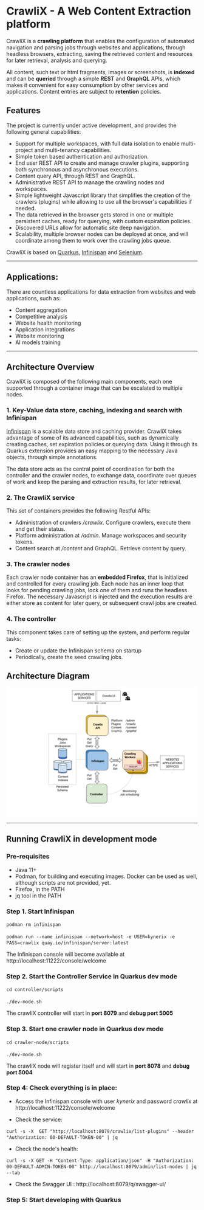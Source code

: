 # CrawliX - A Web Content Extraction platform

CrawliX is a **crawling platform** that enables the configuration of automated navigation and parsing jobs 
through websites and applications, through headless browsers, extracting, saving the retrieved content and resources 
for later retrieval, analysis and querying. 

All content, such text or html fragments, images or screenshots, is **indexed** and can be **queried** through 
a simple **REST** and **GraphQL** APIs, which makes it convenient for easy consumption by other services and applications. 
Content entries are subject to **retention** policies.

## Features
The project is currently under active development, and provides the following general capabilities:

* Support for multiple workspaces, with full data isolation to enable multi-project and multi-tenancy capabilities.
* Simple token based authentication and authorization. 
* End user REST API to create and manage crawler plugins, supporting both synchronous and asynchronous executions.
* Content query API, through REST and GraphQL.
* Administrative REST API to manage the crawling nodes and workspaces.
* Simple lightweight Javascript library that simplifies the creation of the crawlers (plugins) while allowing to use all the browser's capabilities if needed.
* The data retrieved in the browser gets stored in one or multiple persistent caches, ready for querying, with custom expiration policies.
* Discovered URLs allow for automatic site deep navigation.
* Scalability, multiple browser nodes can be deployed at once, and will coordinate among them to work over the crawling jobs queue.

CrawliX is based on [Quarkus](https://quarkus.io/), [Infinispan](https://infinispan.org) and [Selenium](https://www.selenium.dev/documentation/).

-----

## Applications:

There are countless applications for data extraction from websites and web applications, such as:
* Content aggregation
* Competitive analysis
* Website health monitoring
* Application integrations
* Website monitoring
* AI models training

-----

## Architecture Overview

CrawliX is composed of the following main components, each one supported through a container image that can be escalated to multiple nodes. 

### 1. Key-Value data store, caching, indexing and search with Infinispan ###
[Infinispan](https://infinispan.org) is a scalable data store and caching provider. CrawliX takes advantage of some of its advanced capabilities, 
such as dynamically creating caches, set expiration policies or querying data. 
Using it through its Quarkus extension provides an easy mapping to the necessary Java objects, through simple annotations.
  
The data store acts as the central point of coordination for both the controller and the crawler nodes, to exchange data, 
coordinate over queues of work and keep the parsing and extraction results, for later retrieval.

### 2. The CrawliX service ###
This set of containers provides the following Restful APIs:

- Administration of crawlers */crawlix*. Configure crawlers, execute them and get their status.
- Platform administration at */admin*. Manage workspaces and security tokens.
- Content search at */content* and GraphQL. Retrieve content by query.

### 3. The crawler nodes ###
Each crawler node container has an **embedded Firefox**, that is initialized and controlled for every crawling job. Each node
has an inner loop that looks for pending crawling jobs, lock one of them and runs the headless Firefox. The necessary 
Javascript is injected and the execution results are either store as content for later query, or subsequent crawl jobs are created.

### 4. The controller ###
This component takes care of setting up the system, and perform regular tasks:
- Create or update the Infinispan schema on startup
- Periodically, create the seed crawling jobs.

## Architecture Diagram
![CrawliX architecture overview](docs/images/arch-overview.png)

-----

## Running CrawliX in development mode

### Pre-requisites

- Java 11+
- Podman, for building and executing images. Docker can be used as well, although scripts are not provided, yet.
- Firefox, in the PATH
- jq tool in the PATH

### **Step 1**. Start Infinispan
```
podman rm infinispan

podman run --name infinispan --network=host -e USER=kynerix -e PASS=crawlix quay.io/infinispan/server:latest
```
The Infinispan console will become available at http://localhost:11222/console/welcome

### **Step 2**. Start the Controller Service in Quarkus dev mode
```
cd controller/scripts

./dev-mode.sh 
```

The crawliX controller will start in **port 8079** and **debug port 5005**


### **Step 3**. Start one crawler node in Quarkus dev mode
```
cd crawler-node/scripts

./dev-mode.sh 
```

The crawliX node will register itself and will start in **port 8078** and **debug port 5004**

### **Step 4**: Check everything is in place:

- Access the Infinispan console with user *kynerix* and password *crawlix* at http://localhost:11222/console/welcome


- Check the service:
```
curl -s -X  GET "http://localhost:8079/crawlix/list-plugins" --header "Authorization: 00-DEFAULT-TOKEN-00" | jq
```

- Check the node's health:

```
curl -s -X GET -H "Content-Type: application/json" -H "Authorization: 00-DEFAULT-ADMIN-TOKEN-00" http://localhost:8079/admin/list-nodes | jq --tab
```

- Check the Swagger UI : http://localhost:8079/q/swagger-ui/

### **Step 5**: Start developing with Quarkus

